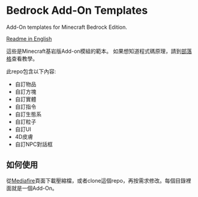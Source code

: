 # Bedrock Add-On Templates
Add-On templates for Minecraft Bedrock Edition.

[Readme in English](https://github.com/ivon852/bedrock_addon_templates/blob/main/README_EN.md)

這些是Minecraft基岩版Add-on模組的範本。
如果想知道程式碼原理，請到[部落格](https://www.mcbedev.net/2021/07/add-on-1-bridge.html)查看教學。

此repo包含以下內容:

- 自訂物品
- 自訂方塊
- 自訂實體
- 自訂指令
- 自訂生態系
- 自訂粒子
- 自訂UI
- 4D皮膚
- 自訂NPC對話框

## 如何使用
從[Mediafire](https://www.mediafire.com/folder/0fxoez81g3y5o/Tutorial)頁面下載壓縮檔，或者clone這個repo，再按需求修改。每個目錄裡面就是一個Add-On。
